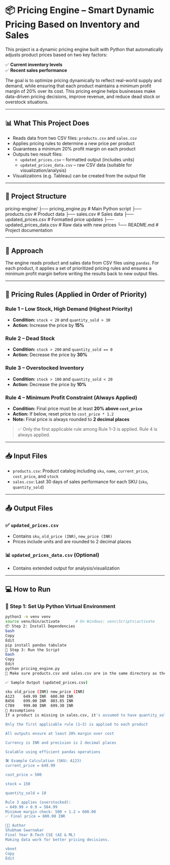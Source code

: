 # 📦 Pricing Engine – Smart Dynamic Pricing Based on Inventory and Sales

This project is a dynamic pricing engine built with Python that automatically adjusts product prices based on two key factors:

✅ **Current inventory levels**  
✅ **Recent sales performance**

The goal is to optimize pricing dynamically to reflect real-world supply and demand, while ensuring that each product maintains a minimum profit margin of 20% over its cost. This pricing engine helps businesses make data-driven pricing decisions, improve revenue, and reduce dead stock or overstock situations.

---

## 📊 What This Project Does

- Reads data from two CSV files: `products.csv` and `sales.csv`
- Applies pricing rules to determine a new price per product
- Guarantees a minimum 20% profit margin on each product
- Outputs two result files:
  - `updated_prices.csv` – formatted output (includes units)
  - `updated_prices_data.csv` – raw CSV data (suitable for visualization/analysis)
- Visualizations (e.g. Tableau) can be created from the output file

---

## 📁 Project Structure

pricing-engine/
├── pricing_engine.py           # Main Python script
├── products.csv                # Product data
├── sales.csv                   # Sales data
├── updated_prices.csv          # Formatted price updates
├── updated_prices_data.csv     # Raw data with new prices
└── README.md                   # Project documentation

---

## 🧠 Approach

The engine reads product and sales data from CSV files using `pandas`. For each product, it applies a set of prioritized pricing rules and ensures a minimum profit margin before writing the results back to new output files.

---

## 🔁 Pricing Rules (Applied in Order of Priority)

### Rule 1 – Low Stock, High Demand (Highest Priority)
- **Condition:** `stock < 20` and `quantity_sold > 30`
- **Action:** Increase the price by **15%**

### Rule 2 – Dead Stock
- **Condition:** `stock > 200` and `quantity_sold == 0`
- **Action:** Decrease the price by **30%**

### Rule 3 – Overstocked Inventory
- **Condition:** `stock > 100` and `quantity_sold < 20`
- **Action:** Decrease the price by **10%**

### Rule 4 – Minimum Profit Constraint (Always Applied)
- **Condition:** Final price must be at least **20% above `cost_price`**
- **Action:** If below, reset price to `cost_price * 1.2`
- **Note:** Final price is always rounded to **2 decimal places**

> ✅ Only the first applicable rule among Rule 1–3 is applied. Rule 4 is always applied.

---

## 📥 Input Files

- `products.csv`: Product catalog including `sku`, `name`, `current_price`, `cost_price`, and `stock`
- `sales.csv`: Last 30 days of sales performance for each SKU (`sku`, `quantity_sold`)

---

## 📤 Output Files

### ✅ `updated_prices.csv`
- Contains `sku`, `old_price (INR)`, `new_price (INR)`
- Prices include units and are rounded to 2 decimal places

### 📊 `updated_prices_data.csv` (Optional)
- Contains extended output for analysis/visualization

---

## 💻 How to Run

### 🔧 Step 1: Set Up Python Virtual Environment

```bash
python3 -m venv venv
source venv/bin/activate       # On Windows: venv\Scripts\activate
📦 Step 2: Install Dependencies
bash
Copy
Edit
pip install pandas tabulate
🚀 Step 3: Run the Script
bash
Copy
Edit
python pricing_engine.py
📂 Make sure products.csv and sales.csv are in the same directory as the script.

✅ Sample Output (updated_prices.csv)

sku	old_price (INR)	new_price (INR)
A123	649.99 INR	600.00 INR
B456	699.00 INR	803.85 INR
C789	999.00 INR	699.30 INR
📌 Assumptions
If a product is missing in sales.csv, it's assumed to have quantity_sold = 0

Only the first applicable rule (1–3) is applied to each product

All outputs ensure at least 20% margin over cost

Currency is INR and precision is 2 decimal places

Scalable using efficient pandas operations

🛠️ Example Calculation (SKU: A123)
current_price = 649.99

cost_price = 500

stock = 150

quantity_sold = 10

Rule 3 applies (overstocked):
→ 649.99 × 0.9 = 584.99
Minimum margin check: 500 × 1.2 = 600.00
✅ Final price = 600.00 INR

👨‍💻 Author
Shubham Swarnakar
Final Year B.Tech CSE (AI & ML)
Making data work for better pricing decisions.

vbnet
Copy
Edit
